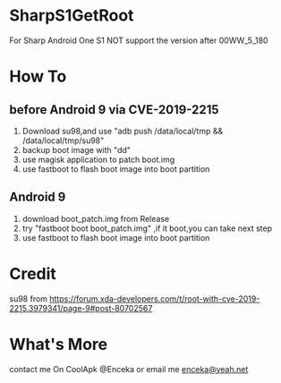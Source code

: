 # SharpS1GetRoot
For Sharp Android One S1
NOT support the version after 00WW_5_180

# How To
## before Android 9 via CVE-2019-2215
  1. Download su98,and use "adb push /data/local/tmp && /data/local/tmp/su98"
  2. backup boot image with "dd"
  3. use magisk application to patch boot.img
  4. use fastboot to flash boot image into boot partition

## Android 9
  1. download boot_patch.img from Release
  2. try "fastboot boot boot_patch.img" ,if it boot,you can take next step
  3. use fastboot to flash boot image into boot partition

# Credit
  su98 from https://forum.xda-developers.com/t/root-with-cve-2019-2215.3979341/page-9#post-80702567
 
# What's More
  contact me On CoolApk @Enceka or email me enceka@yeah.net

